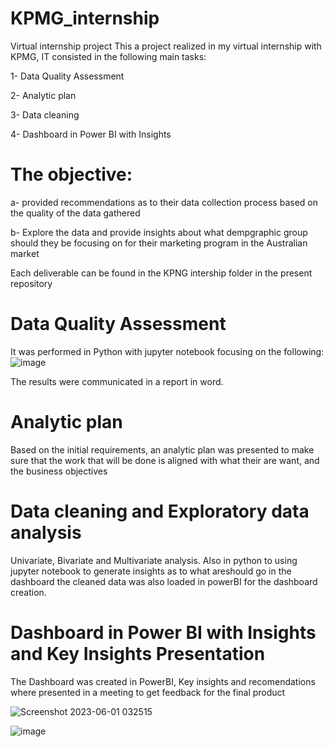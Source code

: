 # KPMG_internship
Virtual internship project
This a project realized in my virtual internship with KPMG, IT consisted in the following main tasks:

1- Data Quality Assessment

2- Analytic plan 

3- Data cleaning

4- Dashboard in Power BI with Insights

# The objective:

a- provided recommendations as to their data collection process based on the quality of the data gathered

b- Explore the data and provide insights about what dempgraphic group should they be focusing on for their marketing program in the Australian market


Each deliverable can be found in the KPNG intership folder in the present repository



# Data Quality Assessment

It was performed in Python with jupyter notebook focusing on the following:
![image](https://github.com/yvens94/KPMG_internship/assets/68969793/190e6e76-fef9-4f11-8214-c000d63f5b86)

The results were communicated in a report in word.

# Analytic plan 

Based on the initial requirements, an analytic plan was presented to make sure that the work that will be done is
aligned with what their are want, and the business objectives

# Data cleaning and Exploratory data analysis

Univariate, Bivariate and Multivariate analysis. Also in python to using jupyter notebook to generate insights as to what areshould go in the dashboard
the cleaned data was also loaded in powerBI for the dashboard creation.

# Dashboard in Power BI with Insights and Key Insights Presentation

The Dashboard was created in PowerBI, Key insights and recomendations where presented in a meeting to get feedback for the final product

![Screenshot 2023-06-01 032515](https://github.com/yvens94/KPMG_internship/assets/68969793/f8926666-28b5-4616-bfa9-9fc4342f3b56)

![image](https://github.com/yvens94/KPMG_internship/assets/68969793/5398c866-4f14-47c3-b280-242b4568aeac)
